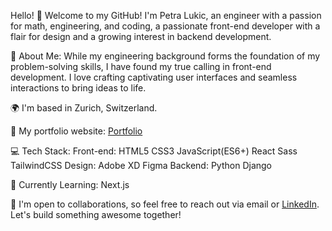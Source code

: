 Hello! 👋 Welcome to my GitHub! I'm Petra Lukic, an engineer with a passion for math, engineering, and coding, a passionate front-end developer with a flair for design and a growing interest in backend development.

🚀 About Me:
    While my engineering background forms the foundation of my problem-solving skills, I have found my true calling in front-end development. I love crafting captivating user interfaces and seamless interactions to bring ideas to life.

🌍 I'm based in Zurich, Switzerland.

🔗 My portfolio website: [Portfolio](https://petralukic.com)

💻 Tech Stack:
    Front-end: HTML5 CSS3   JavaScript(ES6+)   React   Sass   TailwindCSS
    Design: Adobe XD Figma
    Backend: Python Django

🌱 Currently Learning: Next.js

🤝 I'm open to collaborations, so feel free to reach out via email or [LinkedIn](https://www.linkedin.com/in/petralukic/). Let's build something awesome together!





